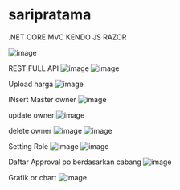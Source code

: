 # saripratama

.NET CORE
MVC 
KENDO JS
RAZOR

![image](https://user-images.githubusercontent.com/83152525/177130744-4a5be291-d6d9-4496-bfb1-700b9210a18c.png)

REST FULL API
![image](https://user-images.githubusercontent.com/83152525/177130943-b0c0d04e-4d5e-43ee-97c6-a8db65e5d355.png)
![image](https://user-images.githubusercontent.com/83152525/177131022-6c8af77c-3172-4515-a635-9a7fdf8cb873.png)




Upload harga
![image](https://user-images.githubusercontent.com/83152525/177121118-a9bf69bf-5bfd-4753-a6f7-287a69c5416c.png)


INsert Master owner
![image](https://user-images.githubusercontent.com/83152525/177121249-853dd067-954f-42f6-a649-e8352ab63463.png)


update owner
![image](https://user-images.githubusercontent.com/83152525/177121327-dfb075dc-a793-4824-983c-f2d2ae0308cf.png)



delete owner
![image](https://user-images.githubusercontent.com/83152525/177121443-4f23e6d1-2848-4ebe-aee3-e4d0c968b8b0.png)
![image](https://user-images.githubusercontent.com/83152525/177121493-0808cb39-fd75-4a18-835d-47c3f66876a1.png)


Setting Role
![image](https://user-images.githubusercontent.com/83152525/177121652-7c709ced-296b-4b65-9568-2ffe0df5397e.png)
![image](https://user-images.githubusercontent.com/83152525/177121718-62ec8e88-3f2f-48f6-bdde-a8b84891a2c2.png)


Daftar Approval po berdasarkan cabang
![image](https://user-images.githubusercontent.com/83152525/177121983-c68f9f86-f487-44d1-9be2-04f29324e753.png)


Grafik or chart
![image](https://user-images.githubusercontent.com/83152525/177121003-177ba92a-e9ae-4dfc-89e8-4b2888e20884.png)


